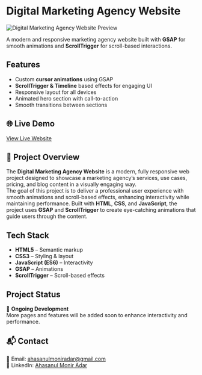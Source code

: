 # Digital Marketing Agency Website 

<img src="https://res.cloudinary.com/dphnu6u05/image/upload/v1754840115/Screenshot_2025-08-10_212633_jotvf0.png" alt="Digital Marketing Agency Website Preview" />

A modern and responsive marketing agency website built with **GSAP** for smooth animations and **ScrollTrigger** for scroll-based interactions.  


## Features

- Custom **cursor animations** using GSAP  
- **ScrollTrigger & Timeline** based effects for engaging UI  
- Responsive layout for all devices  
- Animated hero section with call-to-action  
- Smooth transitions between sections  


## 🌐 Live Demo

[View Live Website](https://euphonious-twilight-7738db.netlify.app/)


## 📖 Project Overview

The **Digital Marketing Agency Website** is a modern, fully responsive web project designed to showcase a marketing agency’s services, use cases, pricing, and blog content in a visually engaging way.  
The goal of this project is to deliver a professional user experience with smooth animations and scroll-based effects, enhancing interactivity while maintaining performance. Built with **HTML**, **CSS**, and **JavaScript**, the project uses **GSAP** and **ScrollTrigger** to create eye-catching animations that guide users through the content. 




## Tech Stack

- **HTML5** – Semantic markup  
- **CSS3** – Styling & layout  
- **JavaScript (ES6)** – Interactivity  
- **GSAP** – Animations  
- **ScrollTrigger** – Scroll-based effects  


## Project Status

🚧 **Ongoing Development**  
More pages and features will be added soon to enhance interactivity and performance.  



## 📬 Contact

📧 Email: [ahasanulmoniradar@gmail.com](mailto:ahasanulmoniradar@gmail.com)  
🔗 LinkedIn: [Ahasanul Monir Adar](https://www.linkedin.com/in/ahasanul-monir-adar-8b8464274/)  












